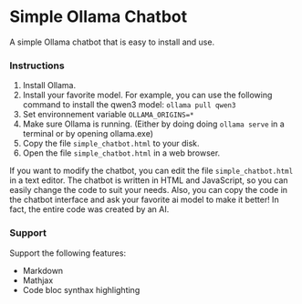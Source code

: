# Simple Ollama Chatbot
A simple Ollama chatbot that is easy to install and use.

### Instructions
1. Install Ollama.
1. Install your favorite model. For example, you can use the following command to install the qwen3 model: ```ollama pull qwen3```
1. Set environnement variable ```OLLAMA_ORIGINS=*```
1. Make sure Ollama is running. (Either by doing doing ```ollama serve``` in a terminal or by opening ollama.exe)
1. Copy the file ```simple_chatbot.html``` to your disk.
1. Open the file ```simple_chatbot.html``` in a web browser.

If you want to modify the chatbot, you can edit the file ```simple_chatbot.html``` in a text editor. The chatbot is written in HTML and JavaScript, so you can easily change the code to suit your needs.
Also, you can copy the code in the chatbot interface and ask your favorite ai model to make it better! In fact, the entire code was created by an AI.

### Support
Support the following features:
- Markdown
- Mathjax
- Code bloc synthax highlighting
